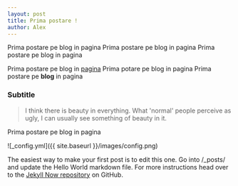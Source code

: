 ```yaml
---
layout: post
title: Prima postare !
author: Alex
---
```


Prima postare pe blog in pagina
Prima postare pe blog in pagina
Prima postare pe blog in pagina

Prima postare pe blog in <a href="#" >pagina</a>
Prima potare pe blog in pagina
Prima postare pe <b>blog</b> in pagina

### Subtitle

<blockquote>I think there is beauty in everything. What 'normal' people perceive as ugly, I can usually see something of beauty in it.</blockquote>


Prima postare pe blog in pagina

![_config.yml]({{ site.baseurl }}/images/config.png)

The easiest way to make your first post is to edit this one. Go into /_posts/ and update the Hello World markdown file. For more instructions head over to the [Jekyll Now repository](https://github.com/barryclark/jekyll-now) on GitHub.

